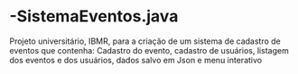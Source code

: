 # -SistemaEventos.java
Projeto universitário, IBMR, para a criação de um sistema de cadastro de eventos que contenha: Cadastro do evento, cadastro de usuários, listagem dos eventos e dos usuários, dados salvo em Json e menu interativo
